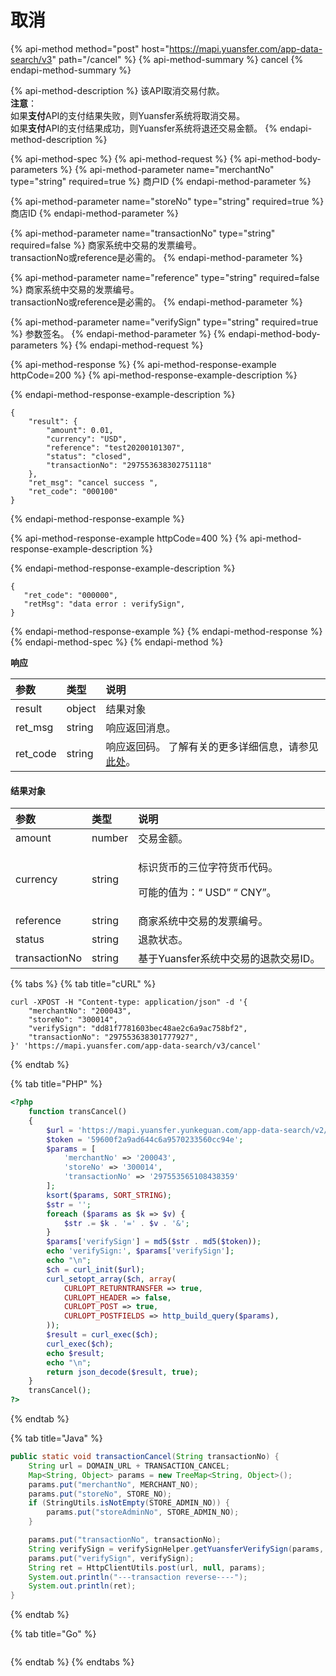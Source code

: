 # 取消

{% api-method method="post" host="https://mapi.yuansfer.com/app-data-search/v3" path="/cancel" %}
{% api-method-summary %}
cancel
{% endapi-method-summary %}

{% api-method-description %}
该API取消交易付款。   
**注意**：   
如果**支付**API的支付结果失败，则Yuansfer系统将取消交易。   
如果**支付**API的支付结果成功，则Yuansfer系统将退还交易金额。
{% endapi-method-description %}

{% api-method-spec %}
{% api-method-request %}
{% api-method-body-parameters %}
{% api-method-parameter name="merchantNo" type="string" required=true %}
商户ID
{% endapi-method-parameter %}

{% api-method-parameter name="storeNo" type="string" required=true %}
商店ID
{% endapi-method-parameter %}

{% api-method-parameter name="transactionNo" type="string" required=false %}
商家系统中交易的发票编号。  
 transactionNo或reference是必需的。
{% endapi-method-parameter %}

{% api-method-parameter name="reference" type="string" required=false %}
商家系统中交易的发票编号。   
transactionNo或reference是必需的。
{% endapi-method-parameter %}

{% api-method-parameter name="verifySign" type="string" required=true %}
参数签名。
{% endapi-method-parameter %}
{% endapi-method-body-parameters %}
{% endapi-method-request %}

{% api-method-response %}
{% api-method-response-example httpCode=200 %}
{% api-method-response-example-description %}

{% endapi-method-response-example-description %}

```
{
    "result": {
        "amount": 0.01,
        "currency": "USD",
        "reference": "test20200101307",
        "status": "closed",
        "transactionNo": "297553638302751118"
    },
    "ret_msg": "cancel success ",
    "ret_code": "000100"
}
```
{% endapi-method-response-example %}

{% api-method-response-example httpCode=400 %}
{% api-method-response-example-description %}

{% endapi-method-response-example-description %}

```
{
   "ret_code": "000000",
   "retMsg": "data error : verifySign",
}
```
{% endapi-method-response-example %}
{% endapi-method-response %}
{% endapi-method-spec %}
{% endapi-method %}

**响应**

| **参数** | **类型** | **说明** |
| :--- | :--- | :--- |
| result | object | 结果对象 |
| ret\_msg | string | 响应返回消息。 |
| ret\_code | string | 响应返回码。 了解有关的更多详细信息，请参见[此处](../zhu-jie.md#xiang-ying-fan-hui-dai-ma)。 |

#### 结果对象

<table>
  <thead>
    <tr>
      <th style="text-align:left"><b>&#x53C2;&#x6570;</b>
      </th>
      <th style="text-align:left"><b>&#x7C7B;&#x578B;</b>
      </th>
      <th style="text-align:left"><b>&#x8BF4;&#x660E;</b>
      </th>
    </tr>
  </thead>
  <tbody>
    <tr>
      <td style="text-align:left">amount</td>
      <td style="text-align:left">number</td>
      <td style="text-align:left">&#x4EA4;&#x6613;&#x91D1;&#x989D;&#x3002;</td>
    </tr>
    <tr>
      <td style="text-align:left">currency</td>
      <td style="text-align:left">string</td>
      <td style="text-align:left">
        <p>&#x6807;&#x8BC6;&#x8D27;&#x5E01;&#x7684;&#x4E09;&#x4F4D;&#x5B57;&#x7B26;&#x8D27;&#x5E01;&#x4EE3;&#x7801;&#x3002;</p>
        <p>&#x53EF;&#x80FD;&#x7684;&#x503C;&#x4E3A;&#xFF1A;&#x201C; USD&#x201D; &#x201C;
          CNY&#x201D;&#x3002;</p>
      </td>
    </tr>
    <tr>
      <td style="text-align:left">reference</td>
      <td style="text-align:left">string</td>
      <td style="text-align:left">&#x5546;&#x5BB6;&#x7CFB;&#x7EDF;&#x4E2D;&#x4EA4;&#x6613;&#x7684;&#x53D1;&#x7968;&#x7F16;&#x53F7;&#x3002;</td>
    </tr>
    <tr>
      <td style="text-align:left">status</td>
      <td style="text-align:left">string</td>
      <td style="text-align:left">&#x9000;&#x6B3E;&#x72B6;&#x6001;&#x3002;</td>
    </tr>
    <tr>
      <td style="text-align:left">transactionNo</td>
      <td style="text-align:left">string</td>
      <td style="text-align:left">&#x57FA;&#x4E8E;Yuansfer&#x7CFB;&#x7EDF;&#x4E2D;&#x4EA4;&#x6613;&#x7684;&#x9000;&#x6B3E;&#x4EA4;&#x6613;ID&#x3002;</td>
    </tr>
  </tbody>
</table>

{% tabs %}
{% tab title="cURL" %}
```text
curl -XPOST -H "Content-type: application/json" -d '{
	"merchantNo": "200043",
	"storeNo": "300014",
	"verifySign": "dd81f7781603bec48ae2c6a9ac758bf2",
	"transactionNo": "297553638301777927",
}' 'https://mapi.yuansfer.com/app-data-search/v3/cancel'
```
{% endtab %}

{% tab title="PHP" %}
```php
<?php
    function transCancel()
    {
        $url = 'https://mapi.yuansfer.yunkeguan.com/app-data-search/v2/cancel';
        $token = '59600f2a9ad644c6a9570233560cc94e';
        $params = [
            'merchantNo' => '200043',
            'storeNo' => '300014',
            'transactionNo' => '297553565108438359'
        ];
        ksort($params, SORT_STRING);
        $str = '';
        foreach ($params as $k => $v) {
            $str .= $k . '=' . $v . '&';
        }
        $params['verifySign'] = md5($str . md5($token));
        echo 'verifySign:', $params['verifySign'];
        echo "\n";
        $ch = curl_init($url);
        curl_setopt_array($ch, array(
            CURLOPT_RETURNTRANSFER => true,
            CURLOPT_HEADER => false,
            CURLOPT_POST => true,
            CURLOPT_POSTFIELDS => http_build_query($params),
        ));
        $result = curl_exec($ch);
        curl_exec($ch);
        echo $result;
        echo "\n";
        return json_decode($result, true);
    }
    transCancel();
?>
```
{% endtab %}

{% tab title="Java" %}
```java
public static void transactionCancel(String transactionNo) {
    String url = DOMAIN_URL + TRANSACTION_CANCEL;
    Map<String, Object> params = new TreeMap<String, Object>();
    params.put("merchantNo", MERCHANT_NO);
    params.put("storeNo", STORE_NO);
    if (StringUtils.isNotEmpty(STORE_ADMIN_NO)) {
        params.put("storeAdminNo", STORE_ADMIN_NO);
    }

    params.put("transactionNo", transactionNo);
    String verifySign = verifySignHelper.getYuansferVerifySign(params, YUANSFER_TOKEN);
    params.put("verifySign", verifySign);
    String ret = HttpClientUtils.post(url, null, params);
    System.out.println("---transaction reverse----");
    System.out.println(ret);
}
```
{% endtab %}

{% tab title="Go" %}
```

```
{% endtab %}
{% endtabs %}

